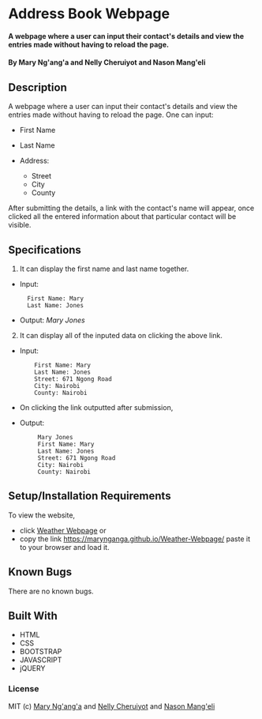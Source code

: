# Address Book Webpage


#### A webpage where a user can input their contact's details and view the entries made without having to reload the page. 
#### By **Mary Ng'ang'a** and **Nelly Cheruiyot** and **Nason Mang'eli**

## Description
A webpage where a user can input their contact's details and view the entries made without having to reload the page. 
One can input:

* First Name

* Last Name

* Address:

  * Street
  * City
  * County


After submitting the details, a link with the contact's name will appear, 
once clicked all the entered information about that particular contact will be visible.

## Specifications

1. It can display the first name and last name together.

* Input: 
  
        First Name: Mary
        Last Name: Jones
        
       
* Output: _Mary Jones_

2. It can display all of the inputed data on clicking the above link.

* Input: 

          First Name: Mary
          Last Name: Jones
          Street: 671 Ngong Road
          City: Nairobi
          County: Nairobi
          
* On clicking the link outputted after submission,

* Output: 

           Mary Jones
           First Name: Mary
           Last Name: Jones
           Street: 671 Ngong Road
           City: Nairobi
           County: Nairobi


## Setup/Installation Requirements

To view the website, 
* click [Weather Webpage](https://marynganga.github.io/Weather-Webpage/)
or 
* copy the link https://marynganga.github.io/Weather-Webpage/ paste it to your browser and load it.  


## Known Bugs

There are no known bugs.

## Built With

* HTML
* CSS
* BOOTSTRAP
* JAVASCRIPT
* jQUERY


### License

MIT (c) [Mary Ng'ang'a](https://github.com/marynganga) and [Nelly Cheruiyot](https://github.com/nellycheruiyot) and  [Nason Mang'eli](https://github.com/nasonmangeli)
